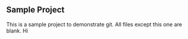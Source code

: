 Sample Project
----------------

This is a sample project to demonstrate git.  All files except this one are blank.
Hi